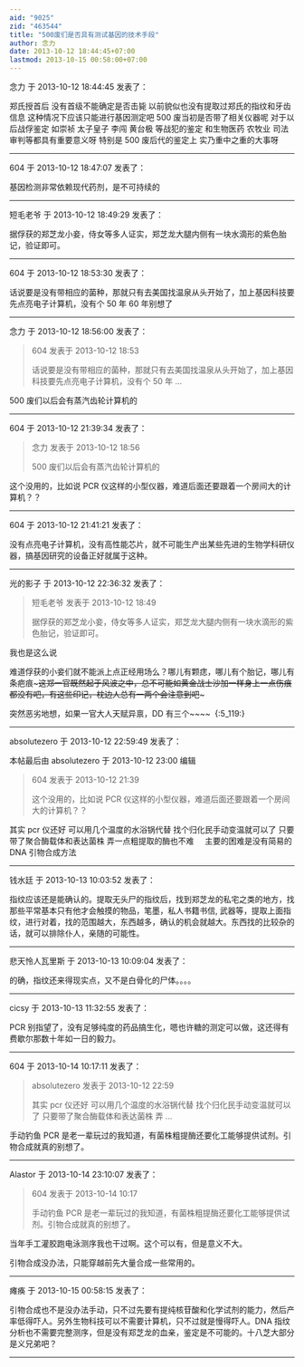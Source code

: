 ```yaml
---
aid: "9025"
zid: "463544"
title: "500废们是否具有测试基因的技术手段"
author: 念力
date: 2013-10-12 18:44:45+07:00
lastmod: 2013-10-15 00:58:00+07:00
---
```


念力 于 2013-10-12 18:44:45 发表了：

郑氏授首后 没有首级不能确定是否击毙 以前貌似也没有提取过郑氏的指纹和牙齿信息 这种情况下应该只能进行基因测定吧 500 废当初是否带了相关仪器呢 对于以后战俘鉴定 如崇祯 太子皇子 李闯 黄台极 等战犯的鉴定 和生物医药 农牧业 司法审判等都具有重要意义呀 特别是 500 废后代的鉴定上 实乃重中之重的大事呀

---

604 于 2013-10-12 18:47:07 发表了：

基因检测非常依赖现代药剂，是不可持续的

---

短毛老爷 于 2013-10-12 18:49:29 发表了：

据俘获的郑芝龙小妾，侍女等多人证实，郑芝龙大腿内侧有一块水滴形的紫色胎记，验证即可。

---

604 于 2013-10-12 18:53:30 发表了：

话说要是没有带相应的菌种，那就只有去美国找温泉从头开始了，加上基因科技要先点亮电子计算机，没有个 50 年 60 年别想了

---

念力 于 2013-10-12 18:56:00 发表了：

> 604 发表于 2013-10-12 18:53
>
> 话说要是没有带相应的菌种，那就只有去美国找温泉从头开始了，加上基因科技要先点亮电子计算机，没有个 50 年 ...

500 废们以后会有蒸汽齿轮计算机的

---

604 于 2013-10-12 21:39:34 发表了：

> 念力 发表于 2013-10-12 18:56
>
> 500 废们以后会有蒸汽齿轮计算机的

这个没用的，比如说 PCR 仪这样的小型仪器，难道后面还要跟着一个房间大的计算机？？

---

604 于 2013-10-12 21:41:21 发表了：

没有点亮电子计算机，没有高性能芯片，就不可能生产出某些先进的生物学科研仪器，搞基因研究的设备正好就属于这种。

---

光的影子 于 2013-10-12 22:36:32 发表了：

> 短毛老爷 发表于 2013-10-12 18:49
>
> 据俘获的郑芝龙小妾，侍女等多人证实，郑芝龙大腿内侧有一块水滴形的紫色胎记，验证即可。

我也是这么说

难道俘获的小妾们就不能派上点正经用场么？哪儿有颗痣，哪儿有个胎记，哪儿有条疤痕~~~这郑一官既然起于风波之中，总不可能如黄金战士沙加一样身上一点伤痕都没有吧，有这些印记，枕边人总有一两个会注意到吧~~~

突然恶劣地想，如果一官大人天赋异禀，DD 有三个~~~~  {:5_119:}

---

absolutezero 于 2013-10-12 22:59:49 发表了：

本帖最后由 absolutezero 于 2013-10-12 23:00 编辑

> 604 发表于 2013-10-12 21:39
>
> 这个没用的，比如说 PCR 仪这样的小型仪器，难道后面还要跟着一个房间大的计算机？？

其实 pcr 仪还好 可以用几个温度的水浴锅代替 找个归化民手动变温就可以了 只要带了聚合酶载体和表达菌株 弄一点粗提取的酶也不难     主要的困难是没有简易的 DNA 引物合成方法

---

钱水廷 于 2013-10-13 10:03:52 发表了：

指纹应该还是能确认的。提取无头尸的指纹后，找到郑芝龙的私宅之类的地方，找那些平常基本只有他才会触摸的物品，笔墨，私人书籍书信, 武器等，提取上面指纹，进行对着，找的范围越大，东西越多，确认的机会就越大。东西找的比较杂的话，就可以排除仆人，亲随的可能性。

---

悲天怜人瓦里斯 于 2013-10-13 10:09:04 发表了：

的确，指纹还来得现实点，又不是白骨化的尸体。。。。

---

cicsy 于 2013-10-13 11:32:55 发表了：

PCR 别指望了，没有足够纯度的药品搞生化，嗯也许糖的测定可以做，这还得有费歇尔那数十年如一日的毅力。

---

604 于 2013-10-14 10:17:11 发表了：

> absolutezero 发表于 2013-10-12 22:59
>
> 其实 pcr 仪还好 可以用几个温度的水浴锅代替 找个归化民手动变温就可以了 只要带了聚合酶载体和表达菌株 弄 ...

手动钓鱼 PCR 是老一辈玩过的我知道，有菌株粗提酶还要化工能够提供试剂。引物合成就真的别想了。

---

Alastor 于 2013-10-14 23:10:07 发表了：

> 604 发表于 2013-10-14 10:17
>
> 手动钓鱼 PCR 是老一辈玩过的我知道，有菌株粗提酶还要化工能够提供试剂。引物合成就真的别想了。

当年手工灌胶跑电泳测序我也干过啊。这个可以有，但是意义不大。

引物合成没办法，只能穿越前先大量合成一些常用的。

---

瘫痪 于 2013-10-15 00:58:15 发表了：

引物合成也不是没办法手动，只不过先要有提纯核苷酸和化学试剂的能力，然后产率低得吓人。另外生物科技可以不需要计算机，只不过就是慢得吓人。DNA 指纹分析也不需要完整测序，但是没有郑芝龙的血亲，鉴定是不可能的。十八芝大部分是义兄弟吧？

---
